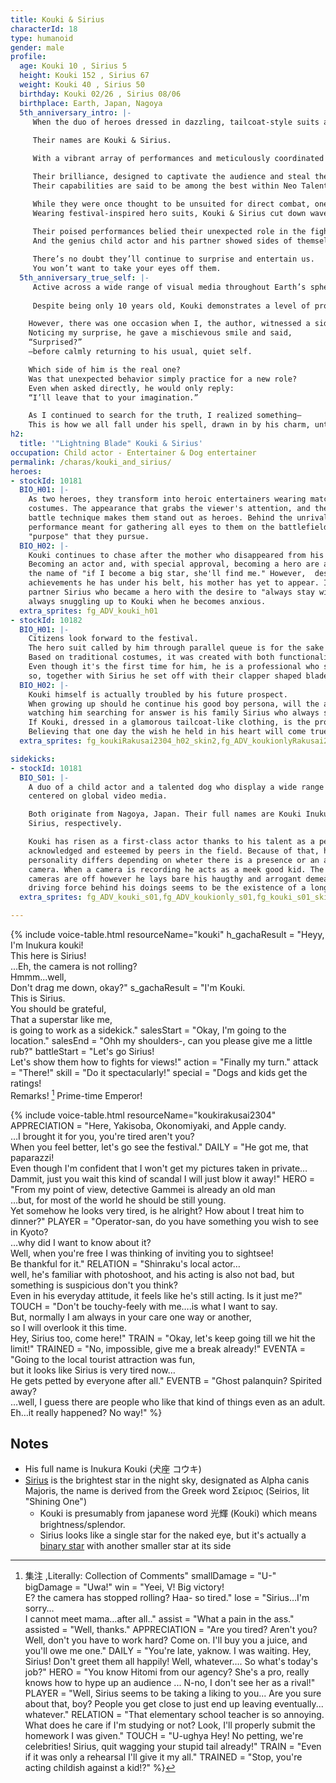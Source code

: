 ```yaml
---
title: Kouki & Sirius
characterId: 18
type: humanoid
gender: male
profile:
  age: Kouki 10 , Sirius 5
  height: Kouki 152 , Sirius 67
  weight: Kouki 40 , Sirius 50
  birthday: Kouki 02/26 , Sirius 08/06
  birthplace: Earth, Japan, Nagoya
  5th_anniversary_intro: |-
     When the duo of heroes dressed in dazzling, tailcoat-style suits appears, all eyes are instantly drawn to them.
     
     Their names are Kouki & Sirius.

     With a vibrant array of performances and meticulously coordinated teamwork, they can transform even a blood-soaked battlefield into a glamorous stage of entertainment in an instant.

     Their brilliance, designed to captivate the audience and steal the spotlight, rapidly gathers ViewPower—the source of every hero’s strength.
     Their capabilities are said to be among the best within Neo Talents Production, an agency known for specializing in support-type heroes.

     While they were once thought to be unsuited for direct combat, one particular incident proved otherwise:
     Wearing festival-inspired hero suits, Kouki & Sirius cut down waves of Kaibutsu with overwhelming skill, displaying incredible versatility on the battlefield.
    
     Their poised performances belied their unexpected role in the fight—
     And the genius child actor and his partner showed sides of themselves that no one had seen before.

     There’s no doubt they’ll continue to surprise and entertain us.
     You won’t want to take your eyes off them.
  5th_anniversary_true_self: |-
     Active across a wide range of visual media throughout Earth’s sphere, the duo Inukura Kouki and Sirius continue to captivate audiences.
    
     Despite being only 10 years old, Kouki demonstrates a level of professionalism that seems far beyond his years—so much so that almost no one has ever managed to capture his private moments on camera.

    However, there was one occasion when I, the author, witnessed a side of him completely unimaginable from his usual composed demeanor during a program recording.
    Noticing my surprise, he gave a mischievous smile and said,
    “Surprised?”
    —before calmly returning to his usual, quiet self.

    Which side of him is the real one?
    Was that unexpected behavior simply practice for a new role?
    Even when asked directly, he would only reply:
    “I’ll leave that to your imagination.”

    As I continued to search for the truth, I realized something—
    This is how we all fall under his spell, drawn in by his charm, until we’re utterly captivated.
h2:
  title: '"Lightning Blade" Kouki & Sirius'
occupation: Child actor - Entertainer & Dog entertainer
permalink: /charas/kouki_and_sirius/
heroes:
- stockId: 10181
  BIO_H01: |-
    As two heroes, they transform into heroic entertainers wearing matching gorgeous
    costumes. The appearance that grabs the viewer's attention, and their flashy
    battle technique makes them stand out as heroes. Behind the unrivaled
    performance meant for gathering all eyes to them on the battlefield lies a
    "purpose" that they pursue.
  BIO_H02: |-
    Kouki continues to chase after the mother who disappeared from his life.
    Becoming an actor and, with special approval, becoming a hero are all done in
    the name of "if I become a big star, she'll find me." However,  despite the many
    achievements he has under his belt, his mother has yet to appear. It was his
    partner Sirius who became a hero with the desire to "always stay with Kouki",
    always snuggling up to Kouki when he becomes anxious.
  extra_sprites: fg_ADV_kouki_h01
- stockId: 10182
  BIO_H01: |-
    Citizens look forward to the festival. 
    The hero suit called by him through parallel queue is for the sake of opposing the existence that threaten them.
    Based on traditional costumes, it was created with both functionality and design, satisfying Kouki's high level of professionalism.
    Even though it's the first time for him, he is a professional who says it is his job to charm people under any conditions,
    so, together with Sirius he set off with their clapper shaped blade parallel weapon.
  BIO_H02: |-
    Kouki himself is actually troubled by his future prospect.
    When growing up should he continue his good boy persona, will the audience accepts his real personality…
    watching him searching for answer is his family Sirius who always snuggling up to him, never changing.
    If Kouki, dressed in a glamorous tailcoat-like clothing, is the protecting figure, he is the offensive figure standing on the battlefield in festive attire.
    Believing that one day the wish he held in his heart will come true, he paves the way to the future.
  extra_sprites: fg_koukiRakusai2304_h02_skin2,fg_ADV_koukionlyRakusai2304_h01,fg_ADV_koukionlyRakusai2304_h01_skin1,fg_ADV_siriusRakusai2304_h01,fg_ADV_siriusRakusai2304_h01_skin1

sidekicks:
- stockId: 10181
  BIO_S01: |-
    A duo of a child actor and a talented dog who display a wide range of activites
    centered on global video media.

    Both originate from Nagoya, Japan. Their full names are Kouki Inukura and
    Sirius, respectively.

    Kouki has risen as a first-class actor thanks to his talent as a performer,
    acknowledged and esteemed by peers in the field. Because of that, his
    personality differs depending on wheter there is a presence or an absence of a
    camera. When a camera is recording he acts as a meek good kid. The second the
    cameras are off however he lays bare his haugthy and arrogant demeanour. The
    driving force behind his doings seems to be the existence of a long-lost mother.
  extra_sprites: fg_ADV_kouki_s01,fg_ADV_koukionly_s01,fg_kouki_s01_skin1,fg_ADV_kouki_s01_skin1,fg_ADV_koukionly_s01_skin1,fg_ADV_kouki_s01_skin2,fg_ADV_kouki_s01_skin3,fg_ADV_koukionly_s01_skin2,fg_ADV_koukionly_s01_skin3,fg_ADV_koukionly_s01_skin4,fg_ADV_koukionly_s01_skin5,fg_ADV_sirius_s01,fg_ADV_sirius_s01_skin2,fg_ADV_sirius_s01_skin3

---
```



{% include voice-table.html resourceName="kouki"
h_gachaResult = "Heyy, I'm Inukura kouki!<br>This here is Sirius!<br>...Eh, the camera is not rolling?<br>Hmmm...well,<br>Don't drag me down, okay?"
s_gachaResult = "I'm Kouki.<br>This is Sirius.<br>You should be grateful,<br>That a superstar like me,<br>is going to work as a sidekick."
salesStart = "Okay, I'm going to the location."
salesEnd = "Ohh my shoulders-, can you please give me a little rub?"
battleStart = "Let's go Sirius!<br>Let's show them how to fights for views!"
action = "Finally my turn."
attack = "There!"
skill = "Do it spectacularly!"
special = "Dogs and kids get the ratings!<br>Remarks! [^Kouki1] Prime-time Emperor!

[^Kouki1]: 集注 ,Literally: Collection of Comments"
smallDamage = "U-"
bigDamage = "Uwa!"
win = "Yeei, V! Big victory!<br>E? the camera has stopped rolling? Haa- so tired."
lose = "Sirius…I'm sorry…<br>I cannot meet mama…after all.."
assist = "What a pain in the ass."
assisted = "Well, thanks."
APPRECIATION = "Are you tired?  Aren't you? Well, don't you have to work hard?  Come on.  I'll buy you a juice, and you'll owe me one."
DAILY = "You're late, yaknow. I was waiting. Hey, Sirius!  Don't greet them all happily!  Well, whatever….  So what's today's job?"
HERO = "You know Hitomi from our agency?  She's a pro, really knows how to hype up an audience ... N-no, I don't see her as a rival!"
PLAYER = "Well, Sirius seems to be taking a liking to you...  Are you sure about that, boy?  People you get close to just end up leaving eventually... whatever."
RELATION = "That elementary school teacher is so annoying. What does he care if I'm studying or not? Look, I'll properly submit the homework I was given."
TOUCH = "U-ughya Hey!  No petting, we're celebrities!  Sirius, quit wagging your stupid tail already!"
TRAIN = "Even if it was only a rehearsal I'll give it my all."
TRAINED = "Stop, you're acting childish against a kid!?"
%}

{% include voice-table.html resourceName="koukirakusai2304"
APPRECIATION = "Here, Yakisoba, Okonomiyaki, and Apple candy.<br>…I brought it for you, you're tired aren't you?<br>When you feel better, let's go see the festival."
DAILY = "He got me, that paparazzi!<br>Even though I'm confident that I won't get my pictures taken in private…<br>Dammit, just you wait this kind of scandal I will just blow it away!"
HERO = "From my point of view, detective Gammei is already an old man<br>…but, for most of the world he should be still young.<br>Yet somehow he looks very tired, is he alright? How about I treat him to dinner?"
PLAYER = "Operator-san, do you have something you wish to see in Kyoto?<br>…why did I want to know about it?<br>Well, when you're free I was thinking of inviting you to sightsee!<br>Be thankful for it."
RELATION = "Shinraku's local actor…<br>well, he's familiar with photoshoot, and his acting is also not bad, but something is suspicious don't you think?<br>Even in his everyday attitude, it feels like he's still acting. Is it just me?"
TOUCH = "Don't be touchy-feely with me….is what I want to say.<br>But, normally I am always in your care one way or another, <br>so I will overlook it this time.<br>Hey, Sirius too, come here!"
TRAIN = "Okay, let's keep going till we hit the limit!"
TRAINED = "No, impossible, give me a break already!"
EVENTA = "Going to the local tourist attraction was fun,<br>but it looks like Sirius is very tired now…<br>He gets petted by everyone after all."
EVENTB = "Ghost palanquin? Spirited away?<br>…well, I guess there are people who like that kind of things even as an adult.<br>Eh…it really happened? No way!"
%}

## Notes

- His full name is Inukura Kouki (犬座 コウキ)
- [Sirius](https://en.wikipedia.org/wiki/Sirius) is the brightest star in the night sky, designated as Alpha canis Majoris, the name is derived from the Greek word Σείριος (Seirios, lit "Shining One")
  - Kouki is presumably from japanese word 光輝 (Kouki) which means brightness/splendor.
  - Sirius looks like a single star for the naked eye, but it's actually a [binary star](https://en.wikipedia.org/wiki/Binary_star) with another smaller star at its side
